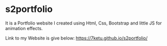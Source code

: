 # s2portfolio

It is a Portfolio website I created using Html, Css, Bootstrap and little JS for animation effects.

Link to my Website is give below: https://7ketu.github.io/s2portfolio/
